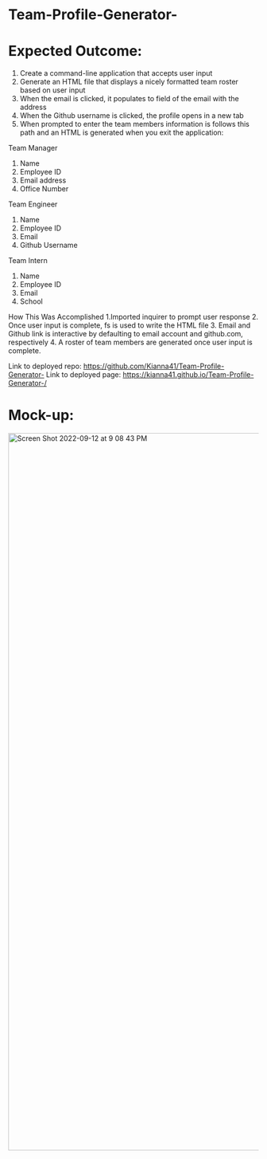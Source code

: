 # Team-Profile-Generator-
# Expected Outcome:
1. Create a command-line application that accepts user input
2. Generate an HTML file that displays a nicely formatted team roster based on user input
3. When the email is clicked, it populates to field of the email with the address
4. When the Github username is clicked, the profile opens in a new tab
5. When prompted to enter the team members information is follows this path and an HTML is generated when you exit the application:

Team Manager
1. Name
2. Employee ID
3. Email address
4. Office Number

Team Engineer
1. Name
2. Employee ID
3. Email
4. Github Username

Team Intern
1. Name
2. Employee ID
3. Email
4. School

How This Was Accomplished
1.Imported inquirer to prompt user response 
2. Once user input is complete, fs is used to write the HTML file 
3. Email and Github link is interactive by defaulting to email account and github.com, respectively 
4. A roster of team members are generated once user input is complete.

Link to deployed repo: https://github.com/Kianna41/Team-Profile-Generator- 
Link to deployed page: https://kianna41.github.io/Team-Profile-Generator-/

# Mock-up: 

<img width="1440" alt="Screen Shot 2022-09-12 at 9 08 43 PM" src="https://user-images.githubusercontent.com/107634328/189785455-3d7ff1fe-ef12-4c7d-a8d0-f5188df1e86a.png">
